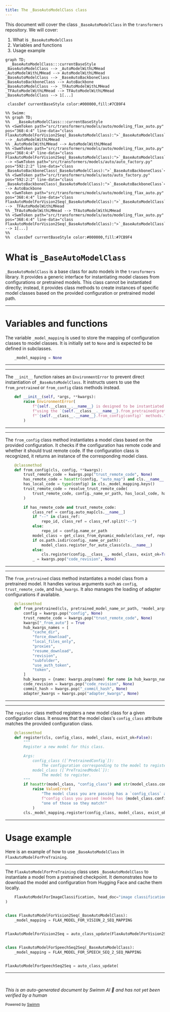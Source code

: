 ```yaml
---
title: The _BaseAutoModelClass class
---
```

This document will cover the class <SwmToken path="src/transformers/models/auto/modeling_flax_auto.py" pos="368:4:4" line-data="class FlaxAutoModelForVision2Seq(_BaseAutoModelClass):">`_BaseAutoModelClass`</SwmToken> in the <SwmToken path="src/transformers/models/auto/auto_factory.py" pos="68:5:5" line-data="        &gt;&gt;&gt; from transformers import AutoConfig, BaseAutoModelClass">`transformers`</SwmToken> repository. We will cover:

1. What is <SwmToken path="src/transformers/models/auto/modeling_flax_auto.py" pos="368:4:4" line-data="class FlaxAutoModelForVision2Seq(_BaseAutoModelClass):">`_BaseAutoModelClass`</SwmToken>
2. Variables and functions
3. Usage example

```mermaid
graph TD;
  _BaseAutoModelClass:::currentBaseStyle
_BaseAutoModelClass --> _AutoModelWithLMHead
_AutoModelWithLMHead --> AutoModelWithLMHead
_BaseAutoModelClass --> _BaseAutoBackboneClass
_BaseAutoBackboneClass --> AutoBackbone
_BaseAutoModelClass --> _TFAutoModelWithLMHead
_TFAutoModelWithLMHead --> TFAutoModelWithLMHead
_BaseAutoModelClass --> 1[...]

 classDef currentBaseStyle color:#000000,fill:#7CB9F4

%% Swimm:
%% graph TD;
%%   _BaseAutoModelClass:::currentBaseStyle
%% <SwmToken path="src/transformers/models/auto/modeling_flax_auto.py" pos="368:4:4" line-data="class FlaxAutoModelForVision2Seq(_BaseAutoModelClass):">`_BaseAutoModelClass`</SwmToken> --> _AutoModelWithLMHead
%% _AutoModelWithLMHead --> AutoModelWithLMHead
%% <SwmToken path="src/transformers/models/auto/modeling_flax_auto.py" pos="368:4:4" line-data="class FlaxAutoModelForVision2Seq(_BaseAutoModelClass):">`_BaseAutoModelClass`</SwmToken> --> <SwmToken path="src/transformers/models/auto/auto_factory.py" pos="592:2:2" line-data="class _BaseAutoBackboneClass(_BaseAutoModelClass):">`_BaseAutoBackboneClass`</SwmToken>
%% <SwmToken path="src/transformers/models/auto/auto_factory.py" pos="592:2:2" line-data="class _BaseAutoBackboneClass(_BaseAutoModelClass):">`_BaseAutoBackboneClass`</SwmToken> --> AutoBackbone
%% <SwmToken path="src/transformers/models/auto/modeling_flax_auto.py" pos="368:4:4" line-data="class FlaxAutoModelForVision2Seq(_BaseAutoModelClass):">`_BaseAutoModelClass`</SwmToken> --> _TFAutoModelWithLMHead
%% _TFAutoModelWithLMHead --> TFAutoModelWithLMHead
%% <SwmToken path="src/transformers/models/auto/modeling_flax_auto.py" pos="368:4:4" line-data="class FlaxAutoModelForVision2Seq(_BaseAutoModelClass):">`_BaseAutoModelClass`</SwmToken> --> 1[...]
%% 
%%  classDef currentBaseStyle color:#000000,fill:#7CB9F4
```

# What is <SwmToken path="src/transformers/models/auto/modeling_flax_auto.py" pos="368:4:4" line-data="class FlaxAutoModelForVision2Seq(_BaseAutoModelClass):">`_BaseAutoModelClass`</SwmToken>

<SwmToken path="src/transformers/models/auto/modeling_flax_auto.py" pos="368:4:4" line-data="class FlaxAutoModelForVision2Seq(_BaseAutoModelClass):">`_BaseAutoModelClass`</SwmToken> is a base class for auto models in the <SwmToken path="src/transformers/models/auto/auto_factory.py" pos="68:5:5" line-data="        &gt;&gt;&gt; from transformers import AutoConfig, BaseAutoModelClass">`transformers`</SwmToken> library. It provides a generic interface for instantiating model classes from configurations or pretrained models. This class cannot be instantiated directly; instead, it provides class methods to create instances of specific model classes based on the provided configuration or pretrained model path.

<SwmSnippet path="/src/transformers/models/auto/auto_factory.py" line="405">

---

# Variables and functions

The variable <SwmToken path="src/transformers/models/auto/auto_factory.py" pos="405:1:1" line-data="    _model_mapping = None">`_model_mapping`</SwmToken> is used to store the mapping of configuration classes to model classes. It is initially set to `None` and is expected to be defined in subclasses.

```python
    _model_mapping = None
```

---

</SwmSnippet>

<SwmSnippet path="/src/transformers/models/auto/auto_factory.py" line="407">

---

The <SwmToken path="src/transformers/models/auto/auto_factory.py" pos="407:3:3" line-data="    def __init__(self, *args, **kwargs):">`__init__`</SwmToken> function raises an <SwmToken path="src/transformers/models/auto/auto_factory.py" pos="408:3:3" line-data="        raise EnvironmentError(">`EnvironmentError`</SwmToken> to prevent direct instantiation of <SwmToken path="src/transformers/models/auto/modeling_flax_auto.py" pos="368:4:4" line-data="class FlaxAutoModelForVision2Seq(_BaseAutoModelClass):">`_BaseAutoModelClass`</SwmToken>. It instructs users to use the <SwmToken path="src/transformers/models/auto/auto_factory.py" pos="410:16:16" line-data="            f&quot;using the `{self.__class__.__name__}.from_pretrained(pretrained_model_name_or_path)` or &quot;">`from_pretrained`</SwmToken> or <SwmToken path="src/transformers/models/auto/auto_factory.py" pos="411:12:12" line-data="            f&quot;`{self.__class__.__name__}.from_config(config)` methods.&quot;">`from_config`</SwmToken> class methods instead.

```python
    def __init__(self, *args, **kwargs):
        raise EnvironmentError(
            f"{self.__class__.__name__} is designed to be instantiated "
            f"using the `{self.__class__.__name__}.from_pretrained(pretrained_model_name_or_path)` or "
            f"`{self.__class__.__name__}.from_config(config)` methods."
        )
```

---

</SwmSnippet>

<SwmSnippet path="/src/transformers/models/auto/auto_factory.py" line="414">

---

The <SwmToken path="src/transformers/models/auto/auto_factory.py" pos="415:3:3" line-data="    def from_config(cls, config, **kwargs):">`from_config`</SwmToken> class method instantiates a model class based on the provided configuration. It checks if the configuration has remote code and whether it should trust remote code. If the configuration class is recognized, it returns an instance of the corresponding model class.

```python
    @classmethod
    def from_config(cls, config, **kwargs):
        trust_remote_code = kwargs.pop("trust_remote_code", None)
        has_remote_code = hasattr(config, "auto_map") and cls.__name__ in config.auto_map
        has_local_code = type(config) in cls._model_mapping.keys()
        trust_remote_code = resolve_trust_remote_code(
            trust_remote_code, config._name_or_path, has_local_code, has_remote_code
        )

        if has_remote_code and trust_remote_code:
            class_ref = config.auto_map[cls.__name__]
            if "--" in class_ref:
                repo_id, class_ref = class_ref.split("--")
            else:
                repo_id = config.name_or_path
            model_class = get_class_from_dynamic_module(class_ref, repo_id, **kwargs)
            if os.path.isdir(config._name_or_path):
                model_class.register_for_auto_class(cls.__name__)
            else:
                cls.register(config.__class__, model_class, exist_ok=True)
            _ = kwargs.pop("code_revision", None)
```

---

</SwmSnippet>

<SwmSnippet path="/src/transformers/models/auto/auto_factory.py" line="445">

---

The <SwmToken path="src/transformers/models/auto/auto_factory.py" pos="446:3:3" line-data="    def from_pretrained(cls, pretrained_model_name_or_path, *model_args, **kwargs):">`from_pretrained`</SwmToken> class method instantiates a model class from a pretrained model. It handles various arguments such as <SwmToken path="src/transformers/models/auto/auto_factory.py" pos="447:1:1" line-data="        config = kwargs.pop(&quot;config&quot;, None)">`config`</SwmToken>, <SwmToken path="src/transformers/models/auto/auto_factory.py" pos="448:1:1" line-data="        trust_remote_code = kwargs.pop(&quot;trust_remote_code&quot;, None)">`trust_remote_code`</SwmToken>, and <SwmToken path="src/transformers/models/auto/auto_factory.py" pos="461:1:1" line-data="        hub_kwargs = {name: kwargs.pop(name) for name in hub_kwargs_names if name in kwargs}">`hub_kwargs`</SwmToken>. It also manages the loading of adapter configurations if available.

```python
    @classmethod
    def from_pretrained(cls, pretrained_model_name_or_path, *model_args, **kwargs):
        config = kwargs.pop("config", None)
        trust_remote_code = kwargs.pop("trust_remote_code", None)
        kwargs["_from_auto"] = True
        hub_kwargs_names = [
            "cache_dir",
            "force_download",
            "local_files_only",
            "proxies",
            "resume_download",
            "revision",
            "subfolder",
            "use_auth_token",
            "token",
        ]
        hub_kwargs = {name: kwargs.pop(name) for name in hub_kwargs_names if name in kwargs}
        code_revision = kwargs.pop("code_revision", None)
        commit_hash = kwargs.pop("_commit_hash", None)
        adapter_kwargs = kwargs.pop("adapter_kwargs", None)

```

---

</SwmSnippet>

<SwmSnippet path="/src/transformers/models/auto/auto_factory.py" line="572">

---

The <SwmToken path="src/transformers/models/auto/auto_factory.py" pos="573:3:3" line-data="    def register(cls, config_class, model_class, exist_ok=False):">`register`</SwmToken> class method registers a new model class for a given configuration class. It ensures that the model class's <SwmToken path="src/transformers/models/auto/auto_factory.py" pos="573:8:8" line-data="    def register(cls, config_class, model_class, exist_ok=False):">`config_class`</SwmToken> attribute matches the provided configuration class.

```python
    @classmethod
    def register(cls, config_class, model_class, exist_ok=False):
        """
        Register a new model for this class.

        Args:
            config_class ([`PretrainedConfig`]):
                The configuration corresponding to the model to register.
            model_class ([`PreTrainedModel`]):
                The model to register.
        """
        if hasattr(model_class, "config_class") and str(model_class.config_class) != str(config_class):
            raise ValueError(
                "The model class you are passing has a `config_class` attribute that is not consistent with the "
                f"config class you passed (model has {model_class.config_class} and you passed {config_class}. Fix "
                "one of those so they match!"
            )
        cls._model_mapping.register(config_class, model_class, exist_ok=exist_ok)
```

---

</SwmSnippet>

# Usage example

Here is an example of how to use <SwmToken path="src/transformers/models/auto/modeling_flax_auto.py" pos="368:4:4" line-data="class FlaxAutoModelForVision2Seq(_BaseAutoModelClass):">`_BaseAutoModelClass`</SwmToken> in <SwmToken path="src/transformers/models/auto/modeling_flax_auto.py" pos="286:2:2" line-data="class FlaxAutoModelForPreTraining(_BaseAutoModelClass):">`FlaxAutoModelForPreTraining`</SwmToken>.

<SwmSnippet path="/src/transformers/models/auto/modeling_flax_auto.py" line="364">

---

The <SwmToken path="src/transformers/models/auto/modeling_flax_auto.py" pos="286:2:2" line-data="class FlaxAutoModelForPreTraining(_BaseAutoModelClass):">`FlaxAutoModelForPreTraining`</SwmToken> class uses <SwmToken path="src/transformers/models/auto/modeling_flax_auto.py" pos="368:4:4" line-data="class FlaxAutoModelForVision2Seq(_BaseAutoModelClass):">`_BaseAutoModelClass`</SwmToken> to instantiate a model from a pretrained checkpoint. It demonstrates how to download the model and configuration from Hugging Face and cache them locally.

```python
    FlaxAutoModelForImageClassification, head_doc="image classification"
)


class FlaxAutoModelForVision2Seq(_BaseAutoModelClass):
    _model_mapping = FLAX_MODEL_FOR_VISION_2_SEQ_MAPPING


FlaxAutoModelForVision2Seq = auto_class_update(FlaxAutoModelForVision2Seq, head_doc="vision-to-text modeling")


class FlaxAutoModelForSpeechSeq2Seq(_BaseAutoModelClass):
    _model_mapping = FLAX_MODEL_FOR_SPEECH_SEQ_2_SEQ_MAPPING


FlaxAutoModelForSpeechSeq2Seq = auto_class_update(
```

---

</SwmSnippet>

&nbsp;

*This is an auto-generated document by Swimm AI 🌊 and has not yet been verified by a human*

<SwmMeta version="3.0.0" repo-id="Z2l0aHViJTNBJTNBdHJhbnNmb3JtZXJzJTNBJTNBc2h1anV1dQ==" repo-name="transformers" doc-type="general-class"><sup>Powered by [Swimm](/)</sup></SwmMeta>
